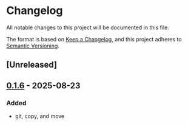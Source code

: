 # Changelog

All notable changes to this project will be documented in this file.

The format is based on [Keep a Changelog](https://keepachangelog.com/en/1.0.0/),
and this project adheres to [Semantic Versioning](https://semver.org/spec/v2.0.0.html).

## [Unreleased]

## [0.1.6](https://github.com/achianumba/rpass/compare/v0.1.5...v0.1.6) - 2025-08-23

### Added

- git, copy, and move
